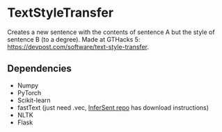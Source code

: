 # TextStyleTransfer

Creates a new sentence with the contents of sentence A but the style of sentence B (to a degree). Made at GTHacks 5: https://devpost.com/software/text-style-transfer.

## Dependencies
- Numpy
- PyTorch
- Scikit-learn
- fastText (just need .vec, [InferSent repo](https://github.com/facebookresearch/InferSent) has download instructions)
- NLTK
- Flask
